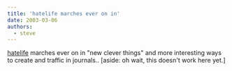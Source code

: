 ```yaml
---
title: 'hatelife marches ever on in'
date: 2003-03-06
authors:
  - steve
---
```


[hatelife](http://hatelife.org/) marches ever on in "new clever things" and more interesting ways to create and traffic in journals.. \[aside: oh wait, this doesn't work here yet.\]
